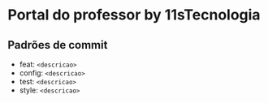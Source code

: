 # Portal do professor by 11sTecnologia

## Padrões de commit

* feat: `<descricao>`
* config: `<descricao>`
* test: `<descricao>`
* style: `<descricao>`
